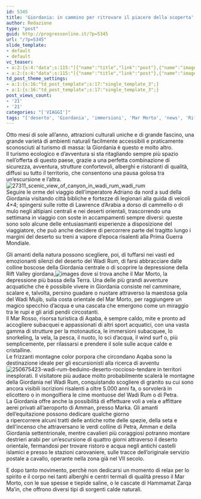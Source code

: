 ```yaml
---
id: 5345
title: 'Giordania: in cammino per ritrovare il piacere della scoperta'
author: Redazione
type: "post"
guid: http://progressonline.it/?p=5345
url: "/?p=5345"
slide_template:
- default
- default
vc_teaser:
- a:2:{s:4:"data";s:115:"[{"name":"title","link":"post"},{"name":"image","image":"featured","link":"none"},{"name":"text","mode":"excerpt"}]";s:7:"bgcolor";s:0:"";}
- a:2:{s:4:"data";s:115:"[{"name":"title","link":"post"},{"name":"image","image":"featured","link":"none"},{"name":"text","mode":"excerpt"}]";s:7:"bgcolor";s:0:"";}
td_post_theme_settings:
- a:1:{s:16:"td_post_template";s:17:"single_template_3";}
- a:1:{s:16:"td_post_template";s:17:"single_template_3";}
post_views_count:
- '21'
- '21'
categories: "['VIAGGI']"
tags: "['deserto', 'Giordania', 'immersioni', 'Mar Morto', 'news', 'Rift Valley', 'snorkeling', 'turismo', 'vacanze', 'Viaggi', 'Wadi Rum']"
---
```


Otto mesi di sole all’anno, attrazioni culturali uniche e di grande fascino, una grande varietà di ambienti naturali facilmente accessibili e praticamente sconosciuti al turismo di massa: la Giordania è questo e molto altro.  
Il turismo ecologico e d’avventura si sta ritagliando sempre più spazio nell’offerta di questo paese, grazie a una perfetta combinazione di sicurezza, avventura, strutture confortevoli, alberghi e ristoranti di qualità, diffusi su tutto il territorio, che consentono una pausa golosa tra un’escursione e l’altra. ![27311_scenic_view_of_canyon_in_wadi_rum_wadi_rum](https://progressonline.it/wp-content/uploads/2016/10/27311_scenic_view_of_canyon_in_wadi_rum_wadi_rum-300x201.jpg)  
Seguire le orme del viaggio dell’imperatore Adriano da nord a sud della Giordania visitando città bibliche e fortezze di legionari alla guida di veicoli 4×4; spingersi sulle rotte di Lawrence d’Arabia a dorso di cammello o di mulo negli altipiani centrali e nei deserti orientali, trascorrendo una settimana in viaggio con soste in accampamenti sempre diversi: queste sono solo alcune delle entusiasmanti esperienze a disposizione del viaggiatore, che può anche decidere di percorrere parte del tragitto lungo i margini del deserto su treni a vapore d’epoca risalenti alla Prima Guerra Mondiale.

Gli amanti della natura possono scegliere, poi, di tuffarsi nei vasti ed emozionanti silenzi del deserto del Wadi Rum, di farsi abbracciare dalle colline boscose della Giordania centrale o di scoprire la depressione della Rift Valley giordana,![images](https://progressonline.it/wp-content/uploads/2016/10/images-300x129.jpg) dove si trova anche il Mar Morto, la depressione più bassa della Terra. Una delle più grandi avventure acquatiche che è possibile vivere in Giordania consiste nel camminare, scalare e, talvolta, persino guadare o nuotare attraverso la maestosa gola del Wadi Mujib, sulla costa orientale del Mar Morto, per raggiungere un magico specchio d’acqua e una cascata che emergono come un miraggio tra le rupi e gli aridi pendii circostanti.  
Il Mar Rosso, risorsa turistica di Aqaba, è sempre caldo, mite e pronto ad accogliere subacquei e appassionati di altri sport acquatici, con una vasta gamma di strutture per la motonautica, le immersioni subacquee, lo snorkeling, la vela, la pesca, il nuoto, lo sci d’acqua, il wind surf o, più semplicemente, per rilassarsi e prendere il sole sulle acque calde e cristalline.  
Le frizzanti montagne color porpora che circondano Aqaba sono la destinazione ideale per gli escursionisti alla ricerca di avventu![250675423-wadi-rum-beduino-deserto-roccioso-tenda](https://progressonline.it/wp-content/uploads/2016/10/250675423-wadi-rum-beduino-deserto-roccioso-tenda-300x169.jpg)re in territori inesplorati. Il visitatore più audace molto probabilmente scalerà le montagne della Giordania nel Wadi Rum, conquistando scogliere di granito su cui sono ancora visibili iscrizioni risalenti a oltre 5.000 anni fa, o sorvolerà in elicottero o in mongolfiera le cime montuose del Wadi Rum o di Petra.  
La Giordania offre anche la possibilità di effettuare voli a vela e affittare aerei privati all’aeroporto di Amman, presso Marka. Gli amanti dell’equitazione possono dedicare qualche giorno  
a ripercorrere alcuni tratti delle antiche rotte delle spezie, della seta e dell’incenso che attraversano le verdi colline di Petra, Amman e della Giordania settentrionale, mentre cavalieri più coraggiosi potranno montare destrieri arabi per un’escursione di quattro giorni attraverso il deserto orientale, fermandosi per trovare ristoro e acqua negli antichi castelli islamici e presso le stazioni carovaniere, sulle tracce dell’originale servizio postale a cavallo, operante nella zona già nel VII secolo.

E dopo tanto movimento, perchè non dedicarsi un momento di relax per lo spirito e il corpo nei tanti alberghi e centri termali di qualità presso il Mar Morto, con le sue spesse e tiepide saline, o le cascate di Hammamat Zarqa Ma’in, che offrono diversi tipi di sorgenti calde naturali.